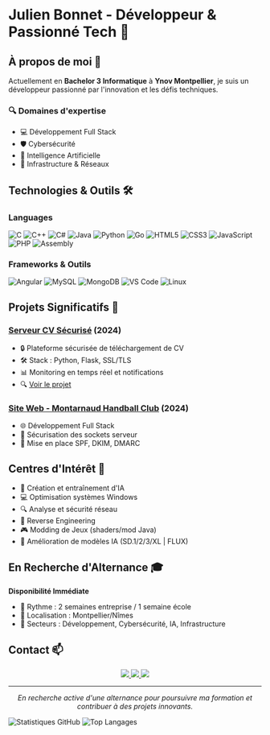 # Julien Bonnet - Développeur & Passionné Tech 🚀

## À propos de moi 👋

Actuellement en **Bachelor 3 Informatique** à **Ynov Montpellier**, je suis un développeur passionné par l'innovation et les défis techniques.

### 🔍 Domaines d'expertise
- 💻 Développement Full Stack
- 🛡️ Cybersécurité
- 🤖 Intelligence Artificielle
- 🔧 Infrastructure & Réseaux

## Technologies & Outils 🛠️

### Languages
![C](https://img.shields.io/badge/-C-00599C?style=flat-square&logo=c&logoColor=white)
![C++](https://img.shields.io/badge/-C++-00599C?style=flat-square&logo=c%2B%2B&logoColor=white)
![C#](https://img.shields.io/badge/-C%23-239120?style=flat-square&logo=c-sharp&logoColor=white)
![Java](https://img.shields.io/badge/-Java-007396?style=flat-square&logo=java&logoColor=white)
![Python](https://img.shields.io/badge/-Python-3776AB?style=flat-square&logo=python&logoColor=white)
![Go](https://img.shields.io/badge/-Go-00ADD8?style=flat-square&logo=go&logoColor=white)
![HTML5](https://img.shields.io/badge/-HTML5-E34F26?style=flat-square&logo=html5&logoColor=white)
![CSS3](https://img.shields.io/badge/-CSS3-1572B6?style=flat-square&logo=css3&logoColor=white)
![JavaScript](https://img.shields.io/badge/-JavaScript-F7DF1E?style=flat-square&logo=javascript&logoColor=black)
![PHP](https://img.shields.io/badge/-PHP-777BB4?style=flat-square&logo=php&logoColor=white)
![Assembly](https://img.shields.io/badge/-Assembly-808080?style=flat-square&logo=assembly&logoColor=white)

### Frameworks & Outils
![Angular](https://img.shields.io/badge/-Angular-DD0031?style=flat-square&logo=angular&logoColor=white)
![MySQL](https://img.shields.io/badge/-MySQL-4479A1?style=flat-square&logo=mysql&logoColor=white)
![MongoDB](https://img.shields.io/badge/-MongoDB-47A248?style=flat-square&logo=mongodb&logoColor=white)
![VS Code](https://img.shields.io/badge/-VS%20Code-007ACC?style=flat-square&logo=visual-studio-code&logoColor=white)
![Linux](https://img.shields.io/badge/-Linux-FCC624?style=flat-square&logo=linux&logoColor=black)

## Projets Significatifs 🌟

### [Serveur CV Sécurisé](https://github.com/yourusername/cv-server) (2024)
- 🔒 Plateforme sécurisée de téléchargement de CV
- 🛠️ Stack : Python, Flask, SSL/TLS
- 📊 Monitoring en temps réel et notifications
- 🔍 [Voir le projet](https://github.com/yourusername/cv-server)

### [Site Web - Montarnaud Handball Club](https://github.com/yourusername/handball-club) (2024)
- 🌐 Développement Full Stack
- 🔐 Sécurisation des sockets serveur
- 📧 Mise en place SPF, DKIM, DMARC

## Centres d'Intérêt 🎯

- 🧠 Création et entraînement d'IA
- 💻 Optimisation systèmes Windows
- 🔍 Analyse et sécurité réseau
- 🔧 Reverse Engineering
- 🎮 Modding de Jeux (shaders/mod Java)
- 🤖 Amélioration de modèles IA (SD.1/2/3/XL | FLUX)

## En Recherche d'Alternance 🎓

**Disponibilité Immédiate**
- 📅 Rythme : 2 semaines entreprise / 1 semaine école
- 📍 Localisation : Montpellier/Nîmes
- 🎯 Secteurs : Développement, Cybersécurité, IA, Infrastructure

## Contact 📫

<p align="center">
  <a href="mailto:julien.bonnet77@outlook.fr">
    <img src="https://img.shields.io/badge/-Email-D14836?style=for-the-badge&logo=gmail&logoColor=white"/>
  </a>
  <a href="https://www.linkedin.com/in/julien-bonnet">
    <img src="https://img.shields.io/badge/-LinkedIn-0077B5?style=for-the-badge&logo=linkedin&logoColor=white"/>
  </a>
  <a href="https://40tjg940.github.io">
    <img src="https://img.shields.io/badge/-Portfolio-000000?style=for-the-badge&logo=github&logoColor=white"/>
  </a>
</p>

---

<p align="center">
  <i>En recherche active d'une alternance pour poursuivre ma formation et contribuer à des projets innovants.</i>
</p>

![Statistiques GitHub](https://github-readme-stats.vercel.app/api?username=yourusername&show_icons=true&theme=radical)
![Top Langages](https://github-readme-stats.vercel.app/api/top-langs/?username=yourusername&layout=compact&theme=radical)
